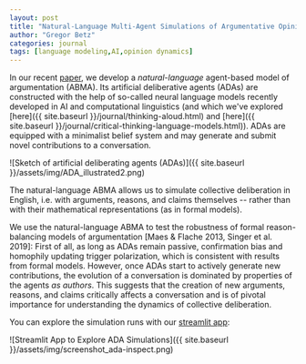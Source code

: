 ```yaml
---
layout: post
title: "Natural-Language Multi-Agent Simulations of Argumentative Opinion Dynamics"
author: "Gregor Betz"
categories: journal
tags: [language modeling,AI,opinion dynamics]
---
```


In our recent [paper](https://arxiv.org/abs/2104.06737), we develop a *natural-language* agent-based model of argumentation (ABMA). Its artificial deliberative agents (ADAs) are constructed with the help of so-called neural language models recently developed in AI and computational linguistics (and which we've explored [here]({{ site.baseurl }}/journal/thinking-aloud.html) and [here]({{ site.baseurl }}/journal/critical-thinking-language-models.html)). ADAs are equipped with a minimalist belief system and may generate and submit novel contributions to a conversation. 

![Sketch of artificial deliberating agents (ADAs)]({{ site.baseurl }}/assets/img/ADA_illustrated2.png)

The natural-language ABMA allows us to simulate collective deliberation in English, i.e. with arguments, reasons, and claims themselves -- rather than with their mathematical representations (as in formal models). 

We use the natural-language ABMA to test the robustness of formal reason-balancing models of argumentation [Maes & Flache 2013, Singer et al. 2019]: First of all, as long as ADAs remain passive, confirmation bias and homophily updating trigger polarization, which is consistent with results from formal models. However, once ADAs start to actively generate new contributions, the evolution of a conversation is dominated by properties of the agents *as authors*. This suggests that the creation of new arguments, reasons, and claims critically affects a conversation and is of pivotal importance for understanding the dynamics of collective deliberation. 

You can explore the simulation runs with our [streamlit app](https://share.streamlit.io/debatelab/ada-inspect/main/app.py):


![Streamlit App to Explore ADA Simulations]({{ site.baseurl }}/assets/img/screenshot_ada-inspect.png)